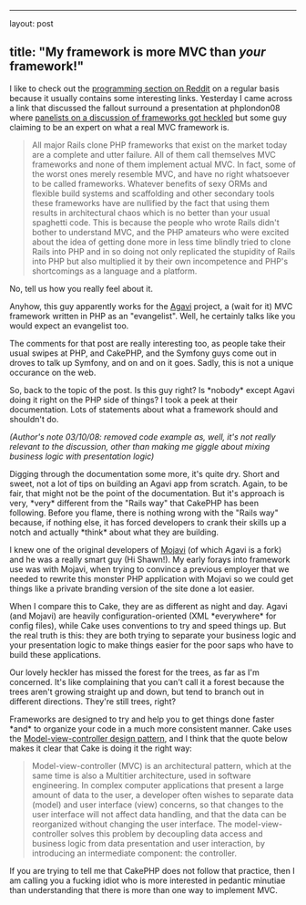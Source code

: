 <hr />

<p>layout: post</p>

<h2>title: "My framework is more MVC than <em>your</em> framework!"</h2>

<p>
I like to check out the <a href="http://reddit.com/r/programming">programming section on Reddit</a> on a regular basis because it usually contains some interesting links.  Yesterday I came across a link that discussed the fallout surround a presentation at phplondon08 where <a href="http://pookey.co.uk/blog/index.php?url=archives/43-phplondon08-the-crazy-guy-mail.html">panelists on a discussion of frameworks got heckled</a> but some guy claiming to be an expert on what a real MVC framework is.</p>

<blockquote>
All major Rails clone PHP frameworks that exist on the market today are a complete and utter failure. All of them call themselves MVC frameworks and none of them implement actual MVC. In fact, some of the worst ones merely resemble MVC, and have no right whatsoever to be called frameworks. Whatever benefits of sexy ORMs and flexible build systems and scaffolding and other secondary tools these frameworks have are nullified by the fact that using them results in architectural chaos which is no better than your usual spaghetti code. This is because the people who wrote Rails didn't bother to understand MVC, and the PHP amateurs who were excited about the idea of getting done more in less time blindly tried to clone Rails into PHP and in so doing not only replicated the stupidity of Rails into PHP but also multiplied it by their own incompetence and PHP's shortcomings as a language and a platform.
</blockquote>

<p>
No, tell us how you really feel about it.
</p>

<p>
Anyhow, this guy apparently works for the <a href="http://agavi.org">Agavi</a> project, a (wait for it) MVC framework written in PHP as an "evangelist".  Well, he certainly talks like you would expect an evangelist too.
</p>

<p>
The comments for that post are really interesting too, as people take their usual swipes at PHP, and CakePHP, and the Symfony guys come out in droves to talk up Symfony, and on and on it goes.  Sadly, this is not a unique occurance on the web.
</p>

<p>
So, back to the topic of the post.  Is this guy right?  Is *nobody* except Agavi doing it right on the PHP side of things?  I took a peek at their documentation.  Lots of statements about what a framework should and shouldn't do.  
</p>

<p>
<em>(Author's note 03/10/08: removed code example as, well, it's not really relevant to the discussion, other than making me giggle about mixing business logic with presentation logic)</em>
</p>

<p>
Digging through the documentation some more, it's quite dry.  Short and sweet, not a lot of tips on building an Agavi app from scratch.  Again, to be fair, that might not be the point of the documentation.  But it's approach is very, *very* different from the "Rails way" that CakePHP has been following.  Before you flame, there is nothing wrong with the "Rails way" because, if nothing else, it has forced developers to crank their skills up a notch and actually *think* about what they are building.
</p>

<p>
I knew one of the original developers of <a href="http://www.mojavi.org">Mojavi</a> (of which Agavi is a fork) and he was a really smart guy (Hi Shawn!). My early forays into framework use was with Mojavi, when trying to convince a previous employer that we needed to rewrite this monster PHP application with Mojavi so we could get things like a private branding version of the site done a lot easier.
</p>

<p>When I compare this to Cake, they are as different as night and day.  Agavi (and Mojavi) are heavily configuration-oriented (XML *everywhere* for config files), while Cake uses conventions to try and speed things up.  But the real truth is this:  they are both trying to separate your business logic and your presentation logic to make things easier for the poor saps who have to build these applications.
</p>

<p>
Our lovely heckler has missed the forest for the trees, as far as I'm concerned.  It's like complaining that you can't call it a forest because the trees aren't growing straight up and down, but tend to branch out in different directions.  They're still trees, right?
</p>

<p>Frameworks are designed to try and help you to get things done faster *and* to organize your code in a much more consistent manner.  Cake uses the <a href="http://en.wikipedia.org/wiki/Model-view-controller">Model-view-controller design pattern</a>, and I think that the quote below makes it clear that Cake is doing it the right way:
<blockquote>
Model-view-controller (MVC) is an architectural pattern, which at the same time is also a Multitier architecture, used in software engineering. In complex computer applications that present a large amount of data to the user, a developer often wishes to separate data (model) and user interface (view) concerns, so that changes to the user interface will not affect data handling, and that the data can be reorganized without changing the user interface. The model-view-controller solves this problem by decoupling data access and business logic from data presentation and user interaction, by introducing an intermediate component: the controller.
</blockquote>
If you are trying to tell me that CakePHP does not follow that practice, then I am calling you a fucking idiot who is more interested in pedantic minutiae than understanding that there is more than one way to implement MVC.
</p>
